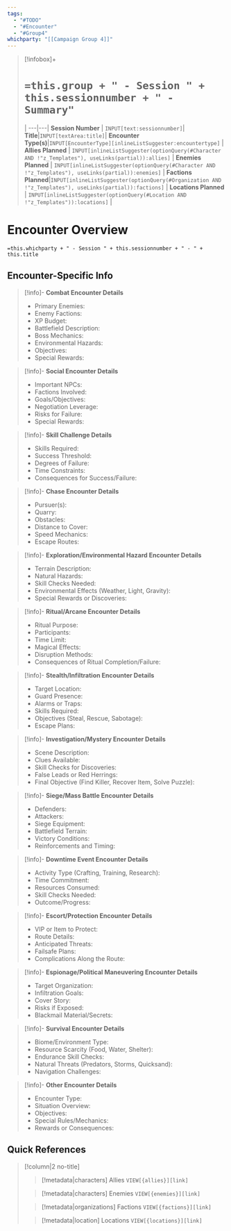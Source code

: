```yaml
---
tags:
  - "#TODO"
  - "#Encounter"
  - "#Group4"
whichparty: "[[Campaign Group 4]]"
---
```

> [!infobox]+
> # `=this.group + " - Session " + this.sessionnumber + " - Summary"`
>  |
> ---|---|
> **Session Number** | `INPUT[text:sessionnumber]`|
> **Title**|`INPUT[textArea:title]`|
> **Encounter Type(s)**|`INPUT[EncounterType][inlineListSuggester:encountertype]` |
> **Allies Planned** | `INPUT[inlineListSuggester(optionQuery(#Character AND !"z_Templates"), useLinks(partial)):allies]` |
> **Enemies Planned** | `INPUT[inlineListSuggester(optionQuery(#Character AND !"z_Templates"), useLinks(partial)):enemies]` |
> **Factions Planned**|`INPUT[inlineListSuggester(optionQuery(#Organization AND !"z_Templates"), useLinks(partial)):factions]` |
> **Locations Planned** | `INPUT[inlineListSuggester(optionQuery(#Location AND !"z_Templates")):locations]` |

# Encounter  Overview
`=this.whichparty + " - Session " + this.sessionnumber + " - " + this.title`

## Encounter-Specific Info
> [!info]- **Combat Encounter Details**
> - Primary Enemies:
> - Enemy Factions:
> - XP Budget:
> - Battlefield Description:
> - Boss Mechanics:
> - Environmental Hazards:
> - Objectives:
> - Special Rewards:

> [!info]- **Social Encounter Details**
> - Important NPCs:
> - Factions Involved:
> - Goals/Objectives:
> - Negotiation Leverage:
> - Risks for Failure:
> - Special Rewards:

> [!info]- **Skill Challenge Details**
> - Skills Required:
> - Success Threshold:
> - Degrees of Failure:
> - Time Constraints:
> - Consequences for Success/Failure:

> [!info]- **Chase Encounter Details**
> - Pursuer(s):
> - Quarry:
> - Obstacles:
> - Distance to Cover:
> - Speed Mechanics:
> - Escape Routes:

> [!info]- **Exploration/Environmental Hazard Encounter Details**
> - Terrain Description:
> - Natural Hazards:
> - Skill Checks Needed:
> - Environmental Effects (Weather, Light, Gravity):
> - Special Rewards or Discoveries:

> [!info]- **Ritual/Arcane Encounter Details**
> - Ritual Purpose:
> - Participants:
> - Time Limit:
> - Magical Effects:
> - Disruption Methods:
> - Consequences of Ritual Completion/Failure:

> [!info]- **Stealth/Infiltration Encounter Details**
> - Target Location:
> - Guard Presence:
> - Alarms or Traps:
> - Skills Required:
> - Objectives (Steal, Rescue, Sabotage):
> - Escape Plans:

> [!info]- **Investigation/Mystery Encounter Details**
> - Scene Description:
> - Clues Available:
> - Skill Checks for Discoveries:
> - False Leads or Red Herrings:
> - Final Objective (Find Killer, Recover Item, Solve Puzzle):

> [!info]- **Siege/Mass Battle Encounter Details**
> - Defenders:
> - Attackers:
> - Siege Equipment:
> - Battlefield Terrain:
> - Victory Conditions:
> - Reinforcements and Timing:

> [!info]- **Downtime Event Encounter Details**
> - Activity Type (Crafting, Training, Research):
> - Time Commitment:
> - Resources Consumed:
> - Skill Checks Needed:
> - Outcome/Progress:

> [!info]- **Escort/Protection Encounter Details**
> - VIP or Item to Protect:
> - Route Details:
> - Anticipated Threats:
> - Failsafe Plans:
> - Complications Along the Route:

> [!info]- **Espionage/Political Maneuvering Encounter Details**
> - Target Organization:
> - Infiltration Goals:
> - Cover Story:
> - Risks if Exposed:
> - Blackmail Material/Secrets:

> [!info]- **Survival Encounter Details**
> - Biome/Environment Type:
> - Resource Scarcity (Food, Water, Shelter):
> - Endurance Skill Checks:
> - Natural Threats (Predators, Storms, Quicksand):
> - Navigation Challenges:

> [!info]- **Other Encounter Details**
> - Encounter Type:
> - Situation Overview:
> - Objectives:
> - Special Rules/Mechanics:
> - Rewards or Consequences:




## Quick References

> [!column|2 no-title]
>> [!metadata|characters] Allies
>> `VIEW[{allies}][link]`
>
>> [!metadata|characters] Enemies
>> `VIEW[{enemies}][link]`
>
>> [!metadata|organizations] Factions
>> `VIEW[{factions}][link]`
>
>> [!metadata|location] Locations
>> `VIEW[{locations}][link]`
